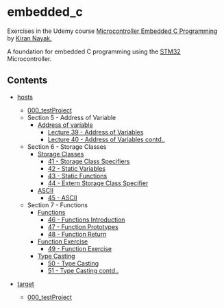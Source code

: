# __embedded_c__
Exercises in the Udemy course [Microcontroller Embedded C Programming](https://www.udemy.com/course/microcontroller-embedded-c-programming/) by [Kiran Nayak.](https://github.com/niekiran)

A foundation for embedded C programming using the [STM32](https://www.st.com/content/st_com/en/products/evaluation-tools/product-evaluation-tools/mcu-mpu-eval-tools/stm32-mcu-mpu-eval-tools/stm32-discovery-kits/stm32f4discovery.html) Microcontroller.

## Contents
* [hosts](https://github.com/LiamLage/embedded_c/blob/4fe293ad966faacd0d0f32334756a2307284bc02/host)
  * [000_testProject](https://github.com/LiamLage/embedded_c/blob/4fe293ad966faacd0d0f32334756a2307284bc02/host/000_testProject)
  * Section 5 - Address of Variable
    * [Address of variable](https://github.com/LiamLage/embedded_c/tree/main/host/address_of_variable_section-05)
      - [Lecture 39 - Address of Variables](https://www.udemy.com/course/microcontroller-embedded-c-programming/learn/lecture/16546062)
      - [Lecture 40 - Address of Variables contd..](https://www.udemy.com/course/microcontroller-embedded-c-programming/learn/lecture/16546064)
  * Section 6 - Storage Classes
    * [Storage Classes](https://github.com/LiamLage/embedded_c/tree/main/host/storage_classes_section-06)
      - [41 - Storage Class Specifiers](https://www.udemy.com/course/microcontroller-embedded-c-programming/learn/lecture/1655191)
      - [42 - Static Variables](https://www.udemy.com/course/microcontroller-embedded-c-programming/learn/lecture/16551922)
      - [43 - Static Functions](https://www.udemy.com/course/microcontroller-embedded-c-programming/learn/lecture/16551924)
      - [44 - Extern Storage Class Specifier](https://www.udemy.com/course/microcontroller-embedded-c-programming/learn/lecture/16551926)
    * [ASCII](https://github.com/LiamLage/embedded_c/tree/main/host/ASCII_section-06)
      - [45 - ASCII](https://www.udemy.com/course/microcontroller-embedded-c-programming/learn/lecture/16551928)
  * Section 7 - Functions
    * [Functions](https://github.com/LiamLage/embedded_c/tree/main/host/functions_section-07)
      - [46 - Functions Introduction](https://www.udemy.com/course/microcontroller-embedded-c-programming/learn/lecture/16546070)
      - [47 - Function Prototypes](https://www.udemy.com/course/microcontroller-embedded-c-programming/learn/lecture/16546072)
      - [48 - Function Return](https://www.udemy.com/course/microcontroller-embedded-c-programming/learn/lecture/16546074)
    * [Function Exercise](https://github.com/LiamLage/embedded_c/tree/main/host/maths_section-07) 
      - [49 - Function Exercise](https://www.udemy.com/course/microcontroller-embedded-c-programming/learn/lecture/16546076)
    * [Type Casting]()
      - [50 - Type Casting](https://www.udemy.com/course/microcontroller-embedded-c-programming/learn/lecture/16546078)
      - [51 - Type Casting contd..](https://www.udemy.com/course/microcontroller-embedded-c-programming/learn/lecture/16546080)

* [target](https://github.com/LiamLage/embedded_c/blob/4fe293ad966faacd0d0f32334756a2307284bc02/target)
  * [000_testProject](https://github.com/LiamLage/embedded_c/blob/4fe293ad966faacd0d0f32334756a2307284bc02/target/000_testProject)
